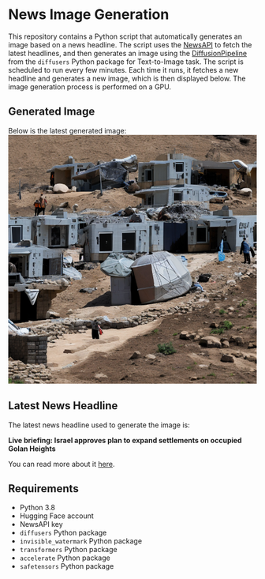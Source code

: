 # News Image Generation
This repository contains a Python script that automatically generates an image based on a news headline. The script uses the [NewsAPI](https://newsapi.org/) to fetch the latest headlines, and then generates an image using the [DiffusionPipeline](https://github.com/huggingface/diffusers) from the `diffusers` Python package for Text-to-Image task.
The script is scheduled to run every few minutes. Each time it runs, it fetches a new headline and generates a new image, which is then displayed below. The image generation process is performed on a GPU.

## Generated Image
Below is the latest generated image:
![Generated Image](image.png)

## Latest News Headline
The latest news headline used to generate the image is:

**Live briefing: Israel approves plan to expand settlements on occupied Golan Heights**

You can read more about it [here](https://news.google.com/rss/articles/CBMilgFBVV95cUxNMWFQYXFNWVRGRWI4dXk1aDlfYy1Lc1JLRlhNLWhJXzVuTHRXa1ctbG53bFFaZlpBaVFKMGxrbUVvQk1vOEpKTFZPU0hTQ3hBOVdLb3NfRFl3QTUzTDhlYTlKNWo4R1IzWVRfeklvQ2lvYkdJYkpmT1BBa1g0anYyZm1Sbkk5enYySUlFOFpMdVV5WUthV3c?oc=5).

## Requirements
- Python 3.8
- Hugging Face account
- NewsAPI key
- `diffusers` Python package
- `invisible_watermark` Python package
- `transformers` Python package
- `accelerate` Python package
- `safetensors` Python package
